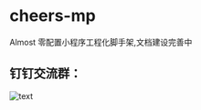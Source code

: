 # cheers-mp

Almost 零配置小程序工程化脚手架,文档建设完善中

## 钉钉交流群：

![text](https://bigmeow.github.io/cheers-mp/ercode.jpg)
